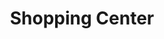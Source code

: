 ---
title: "Shopping Center"
url: /shreveport/shopping-center-kings-highway/
shop: Einkaufszentrum
---